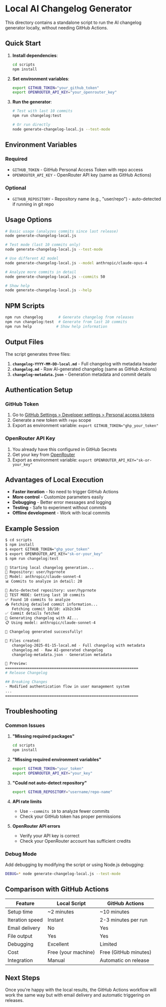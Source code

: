 # Local AI Changelog Generator

This directory contains a standalone script to run the AI changelog generator locally, without needing GitHub Actions.

## Quick Start

1. **Install dependencies**:
   ```bash
   cd scripts
   npm install
   ```

2. **Set environment variables**:
   ```bash
   export GITHUB_TOKEN="your_github_token"
   export OPENROUTER_API_KEY="your_openrouter_key"
   ```

3. **Run the generator**:
   ```bash
   # Test with last 10 commits
   npm run changelog:test
   
   # Or run directly
   node generate-changelog-local.js --test-mode
   ```

## Environment Variables

### Required
- `GITHUB_TOKEN` - GitHub Personal Access Token with repo access
- `OPENROUTER_API_KEY` - OpenRouter API key (same as GitHub Actions)

### Optional
- `GITHUB_REPOSITORY` - Repository name (e.g., "user/repo") - auto-detected if running in git repo

## Usage Options

```bash
# Basic usage (analyzes commits since last release)
node generate-changelog-local.js

# Test mode (last 10 commits only)
node generate-changelog-local.js --test-mode

# Use different AI model
node generate-changelog-local.js --model anthropic/claude-opus-4

# Analyze more commits in detail
node generate-changelog-local.js --commits 50

# Show help
node generate-changelog-local.js --help
```

## NPM Scripts

```bash
npm run changelog       # Generate changelog from releases
npm run changelog:test  # Generate from last 10 commits
npm run help           # Show help information
```

## Output Files

The script generates three files:

1. **`changelog-YYYY-MM-DD-local.md`** - Full changelog with metadata header
2. **`changelog.md`** - Raw AI-generated changelog (same as GitHub Actions)
3. **`changelog-metadata.json`** - Generation metadata and commit details

## Authentication Setup

### GitHub Token
1. Go to [GitHub Settings > Developer settings > Personal access tokens](https://github.com/settings/tokens)
2. Generate a new token with `repo` scope
3. Export as environment variable: `export GITHUB_TOKEN="ghp_your_token"`

### OpenRouter API Key
1. You already have this configured in GitHub Secrets
2. Get your key from [OpenRouter](https://openrouter.ai)
3. Export as environment variable: `export OPENROUTER_API_KEY="sk-or-your_key"`

## Advantages of Local Execution

- **Faster iteration** - No need to trigger GitHub Actions
- **More control** - Customize parameters easily
- **Debugging** - Better error messages and logging
- **Testing** - Safe to experiment without commits
- **Offline development** - Work with local commits

## Example Session

```bash
$ cd scripts
$ npm install
$ export GITHUB_TOKEN="ghp_your_token"
$ export OPENROUTER_API_KEY="sk-or-your_key"
$ npm run changelog:test

🚀 Starting local changelog generation...
📂 Repository: user/hyprnote
🧠 Model: anthropic/claude-sonnet-4
📊 Commits to analyze in detail: 20

📁 Auto-detected repository: user/hyprnote
🧪 TEST MODE: Getting last 10 commits
✅ Found 10 commits to analyze
📥 Fetching detailed commit information...
   Fetching commit 10/10: a1b2c3d4
✅ Commit details fetched
🤖 Generating changelog with AI...
📋 Using model: anthropic/claude-sonnet-4

🎉 Changelog generated successfully!

📄 Files created:
   changelog-2025-01-15-local.md - Full changelog with metadata
   changelog.md - Raw AI-generated changelog
   changelog-metadata.json - Generation metadata

📖 Preview:
============================================================
# Release Changelog

## Breaking Changes
- Modified authentication flow in user management system
...
============================================================
```

## Troubleshooting

### Common Issues

1. **"Missing required packages"**
   ```bash
   cd scripts
   npm install
   ```

2. **"Missing required environment variables"**
   ```bash
   export GITHUB_TOKEN="your_token"
   export OPENROUTER_API_KEY="your_key"
   ```

3. **"Could not auto-detect repository"**
   ```bash
   export GITHUB_REPOSITORY="username/repo-name"
   ```

4. **API rate limits**
   - Use `--commits 10` to analyze fewer commits
   - Check your GitHub token has proper permissions

5. **OpenRouter API errors**
   - Verify your API key is correct
   - Check your OpenRouter account has sufficient credits

### Debug Mode

Add debugging by modifying the script or using Node.js debugging:

```bash
DEBUG=* node generate-changelog-local.js --test-mode
```

## Comparison with GitHub Actions

| Feature | Local Script | GitHub Actions |
|---------|--------------|----------------|
| Setup time | ~2 minutes | ~10 minutes |
| Iteration speed | Instant | 2-3 minutes per run |
| Email delivery | No | Yes |
| File output | Yes | Yes |
| Debugging | Excellent | Limited |
| Cost | Free (your machine) | Free (GitHub minutes) |
| Integration | Manual | Automatic on release |

## Next Steps

Once you're happy with the local results, the GitHub Actions workflow will work the same way but with email delivery and automatic triggering on releases.